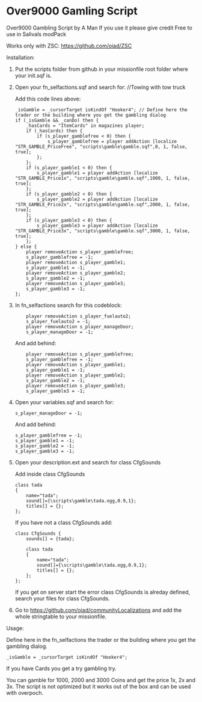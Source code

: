 # Over9000 Gamling Script

Over9000 Gambling Script by A Man
If you use it please give credit
Free to use in Salivals modPack

Works only with ZSC: https://github.com/oiad/ZSC

Installation:

1.	Put the scripts folder from github in your missionfile root folder where your init.sqf is.
2.	Open your fn_selfactions.sqf and search for: //Towing with tow truck

	Add this code lines above:
	```
	_isGamble = _cursorTarget isKindOf "Hooker4"; // Define here the trader or the building where you get the gambling dialog
	if (_isGamble && _canDo) then {
		_hasCards = "ItemCards" in magazines player;
		if (_hasCards) then {
			if (s_player_gamblefree < 0) then {
				s_player_gamblefree = player addAction [localize "STR_GAMBLE_PriceFree", "scripts\gamble\gamble.sqf",0, 1, false, true];
			};
		};	
		if (s_player_gamble1 < 0) then {
			s_player_gamble1 = player addAction [localize "STR_GAMBLE_Price1x", "scripts\gamble\gamble.sqf",1000, 1, false, true];
		};
		if (s_player_gamble2 < 0) then {
			s_player_gamble2 = player addAction [localize "STR_GAMBLE_Price2x", "scripts\gamble\gamble.sqf",2000, 1, false, true];
		};
		if (s_player_gamble3 < 0) then {
			s_player_gamble3 = player addAction [localize "STR_GAMBLE_Price3x", "scripts\gamble\gamble.sqf",3000, 1, false, true];
		};
	} else {
		player removeAction s_player_gamblefree;
		s_player_gamblefree = -1;
		player removeAction s_player_gamble1;
		s_player_gamble1 = -1;
		player removeAction s_player_gamble2;
		s_player_gamble2 = -1;
		player removeAction s_player_gamble3;
		s_player_gamble3 = -1;
	};
	```
3.	In fn_selfactions search for this codeblock: 	
	```
		player removeAction s_player_fuelauto2;
		s_player_fuelauto2 = -1;
		player removeAction s_player_manageDoor;
		s_player_manageDoor = -1;	
	```	
	And add behind:
	```
		player removeAction s_player_gamblefree;
		s_player_gamblefree = -1;
		player removeAction s_player_gamble1;
		s_player_gamble1 = -1;
		player removeAction s_player_gamble2;
		s_player_gamble2 = -1;
		player removeAction s_player_gamble3;
		s_player_gamble3 = -1;
	```	
4.	Open your variables.sqf and search for:
	```
	s_player_manageDoor = -1;
	```
	And add behind:
	```
	s_player_gamblefree = -1;
	s_player_gamble1 = -1;
	s_player_gamble2 = -1;
	s_player_gamble3 = -1;
	```
5.	Open your description.ext and search for class CfgSounds

	Add inside class CfgSounds 
	```
	class tada
	{
		name="tada";
		sound[]={\scripts\gamble\tada.ogg,0.9,1};
		titles[] = {};
	};
	```
	If you have not a class CfgSounds add:
	```
	class CfgSounds	{
		sounds[] = {tada};
		
		class tada
		{
			name="tada";
			sound[]={\scripts\gamble\tada.ogg,0.9,1};
			titles[] = {};
		};
	};
	```
	If you get on server start the error class CfgSounds is alreday defined, search your files for class CfgSounds.
	
6.	Go to https://github.com/oiad/communityLocalizations and add the whole stringtable to your missionfile.

Usage:

Define here in the fn_selfactions the trader or the building where you get the gambling dialog.
	
	_isGamble = _cursorTarget isKindOf "Hooker4";
	
If you have Cards you get a try gambling try.

You can gamble for 1000, 2000 and 3000 Coins and get the price 1x, 2x and 3x. The script is not optimized but it works out of the box and can be used with overpoch.




	
